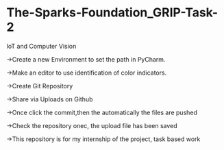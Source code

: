 # The-Sparks-Foundation_GRIP-Task-2
IoT and Computer Vision

->Create a new Environment to set the path in PyCharm.

->Make an editor to use identification of color indicators.

->Create Git Repository

->Share via Uploads on Github

->Once click the commit,then the automatically the files are pushed

->Check the repository onec, the upload file has been saved

->This repository is for my internship of the project, task based work
